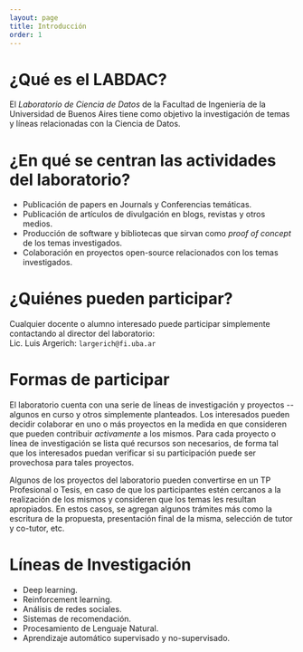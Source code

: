 ```yaml
---
layout: page
title: Introducción
order: 1
---
```


¿Qué es el LABDAC?
================

El *Laboratorio de Ciencia de Datos* de la Facultad de Ingeniería de la 
Universidad de Buenos Aires tiene como objetivo la investigación de 
temas y líneas relacionadas con la Ciencia de Datos.

¿En qué se centran las actividades del laboratorio?
===========================================

* Publicación de papers en Journals y Conferencias temáticas.
* Publicación de artículos de divulgación en blogs, revistas y otros medios.
* Producción de software y bibliotecas que sirvan como *proof of concept*
de los temas investigados.
* Colaboración en proyectos open-source relacionados con los temas 
investigados.

¿Quiénes pueden participar?
===========================

Cualquier docente o alumno interesado puede participar simplemente contactando
al director del laboratorio:   
Lic. Luis Argerich: `largerich@fi.uba.ar`


Formas de participar
===================

El laboratorio cuenta con una serie de líneas de investigación y 
proyectos -- algunos en curso y otros simplemente planteados. 
Los interesados pueden decidir colaborar en uno o más proyectos en la medida
en que consideren que pueden contribuir *activamente* a los mismos. Para cada 
proyecto o línea de investigación se lista qué recursos son necesarios, de 
forma tal que los interesados puedan verificar si su participación puede ser
provechosa para tales proyectos.

Algunos de los proyectos del laboratorio pueden convertirse en un TP 
Profesional o Tesis, en caso de que los participantes estén cercanos a la 
realización de los mismos y consideren que los temas les resultan apropiados.
En estos casos, se agregan algunos trámites más como la escritura de 
la propuesta, presentación final de la misma, selección de tutor y 
co-tutor, etc. 


Líneas de Investigación
=======================
* Deep learning.   
* Reinforcement learning.   
* Análisis de redes sociales.  
* Sistemas de recomendación.  
* Procesamiento de Lenguaje Natural.  
* Aprendizaje automático supervisado y no-supervisado.  

